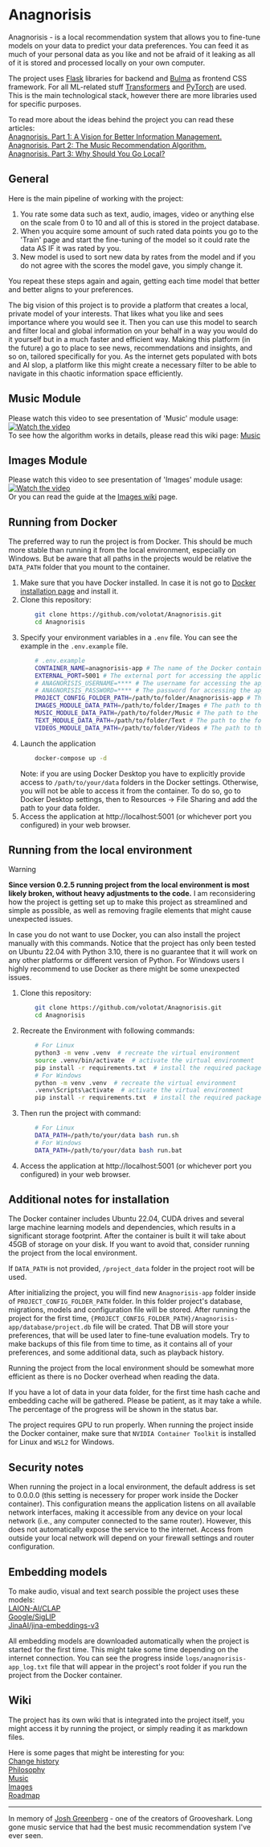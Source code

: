 <!--[![Join on Reddit](https://img.shields.io/reddit/subreddit-subscribers/Anagnorisis?style=social)](https://www.reddit.com/r/Anagnorisis)-->

# Anagnorisis
Anagnorisis - is a local recommendation system that allows you to fine-tune models on your data to predict your data preferences. You can feed it as much of your personal data as you like and not be afraid of it leaking as all of it is stored and processed locally on your own computer. 


The project uses [Flask](https://flask.palletsprojects.com/) libraries for backend and [Bulma](https://bulma.io/) as frontend CSS framework. For all ML-related stuff [Transformers](https://github.com/huggingface/transformers) and [PyTorch](https://pytorch.org/) are used. This is the main technological stack, however there are more libraries used for specific purposes.


To read more about the ideas behind the project you can read these articles:  
[Anagnorisis. Part 1: A Vision for Better Information Management.](https://medium.com/@AlexeyBorsky/anagnorisis-part-1-a-vision-for-better-information-management-5658b6aaffa0)  
[Anagnorisis. Part 2: The Music Recommendation Algorithm.](https://medium.com/@AlexeyBorsky/anagnorisis-part-2-the-music-recommendation-algorithm-ba5ce7a0fa30)  
[Anagnorisis. Part 3: Why Should You Go Local?](https://medium.com/@AlexeyBorsky/anagnorisis-part-3-why-should-you-go-local-b68e2b99ff53)  

## General
Here is the main pipeline of working with the project:  
1. You rate some data such as text, audio, images, video or anything else on the scale from 0 to 10 and all of this is stored in the project database.  
2. When you acquire some amount of such rated data points you go to the 'Train' page and start the fine-tuning of the model so it could rate the data AS IF it was rated by you.  
3. New model is used to sort new data by rates from the model and if you do not agree with the scores the model gave, you simply change it.  

You repeat these steps again and again, getting each time model that better and better aligns to your preferences.  

The big vision of this project is to provide a platform that creates a local, private model of your interests. That likes what you like and sees importance where you would see it. Then you can use this model to search and filter local and global information on your behalf in a way you would do it yourself but in a much faster and efficient way. Making this platform (in the future) a go to place to see news, recommendations and insights, and so on, tailored specifically for you. As the internet gets populated with bots and AI slop, a platform like this might create a necessary filter to be able to navigate in this chaotic information space efficiently.

## Music Module
Please watch this video to see presentation of 'Music' module usage:  
[![Watch the video](https://i3.ytimg.com/vi/vux7mDaRCeY/hqdefault.jpg?1)](https://youtu.be/vux7mDaRCeY)  
To see how the algorithm works in details, please read this wiki page: [Music](wiki/music.md)

## Images Module
Please watch this video to see presentation of 'Images' module usage:  
[![Watch the video](https://i3.ytimg.com/vi/S70Lp0oL7aQ/hqdefault.jpg?1)](https://youtu.be/S70Lp0oL7aQ)   
Or you can read the guide at the [Images wiki](wiki/images.md) page.

## Running from Docker
The preferred way to run the project is from Docker. This should be much more stable than running it from the local environment, especially on Windows. But be aware that all paths in the projects would be relative the `DATA_PATH` folder that you mount to the container. 

1. Make sure that you have Docker installed. In case it is not go to [Docker installation page](https://www.docker.com/get-started/) and install it. 
2. Clone this repository:
    ```bash
        git clone https://github.com/volotat/Anagnorisis.git
        cd Anagnorisis
    ```
3. Specify your environment variables in a `.env` file. You can see the example in the `.env.example` file.
    ```bash
        # .env.example
        CONTAINER_NAME=anagnorisis-app # The name of the Docker container
        EXTERNAL_PORT=5001 # The external port for accessing the application
        # ANAGNORISIS_USERNAME=**** # The username for accessing the application (uncomment if you want to use it)
        # ANAGNORISIS_PASSWORD=**** # The password for accessing the application (uncomment if you want to use it)
        PROJECT_CONFIG_FOLDER_PATH=/path/to/folder/Anagnorisis-app # The path to the folder where your personal database and personally trained recommendation models will be stored
        IMAGES_MODULE_DATA_PATH=/path/to/folder/Images # The path to the folder with your images data
        MUSIC_MODULE_DATA_PATH=/path/to/folder/Music # The path to the folder with your music data
        TEXT_MODULE_DATA_PATH=/path/to/folder/Text # The path to the folder with your text data
        VIDEOS_MODULE_DATA_PATH=/path/to/folder/Videos # The path to the folder with your videos data
    ```
4. Launch the application
    ```bash
        docker-compose up -d
    ```
    Note: if you are using Docker Desktop you have to explicitly provide access to `/path/to/your/data` folders in the Docker settings. Otherwise, you will not be able to access it from the container. To do so, go to Docker Desktop settings, then to Resources -> File Sharing and add the path to your data folder.
4. Access the application at http://localhost:5001 (or whichever port you configured) in your web browser.

## Running from the local environment
> [!WARNING]
> **Since version 0.2.5 running project from the local environment is most likely broken, without heavy adjustments to the code.** I am reconsidering how the project is getting set up to make this project as streamlined and simple as possible, as well as removing fragile elements that might cause unexpected issues.

In case you do not want to use Docker, you can also install the project manually with this commands. Notice that the project has only been tested on Ubuntu 22.04 with Python 3.10, there is no guarantee that it will work on any other platforms or different version of Python. For Windows users I highly recommend to use Docker as there might be some unexpected issues.

1. Clone this repository:
    ```bash
        git clone https://github.com/volotat/Anagnorisis.git
        cd Anagnorisis
    ```

2. Recreate the Environment with following commands: 
    ```bash 
        # For Linux
        python3 -m venv .venv  # recreate the virtual environment
        source .venv/bin/activate  # activate the virtual environment
        pip install -r requirements.txt  # install the required packages
        # For Windows
        python -m venv .venv  # recreate the virtual environment
        .venv\Scripts\activate  # activate the virtual environment
        pip install -r requirements.txt  # install the required packages
    ```

3. Then run the project with command:
    ```bash  
        # For Linux
        DATA_PATH=/path/to/your/data bash run.sh
        # For Windows
        DATA_PATH=/path/to/your/data bash run.bat
    ```
4. Access the application at http://localhost:5001 (or whichever port you configured) in your web browser.

## Additional notes for installation
The Docker container includes Ubuntu 22.04, CUDA drives and several large machine learning models and dependencies, which results in a significant storage footprint. After the container is built it will take about 45GB of storage on your disk. If you want to avoid that, consider running the project from the local environment.

If `DATA_PATH` is not provided, `/project_data` folder in the project root will be used. 

After initializing the project, you will find new `Anagnorisis-app` folder inside of `PROJECT_CONFIG_FOLDER_PATH` folder. In this folder project's database, migrations, models and configuration file will be stored. After running the project for the first time, `{PROJECT_CONFIG_FOLDER_PATH}/Anagnorisis-app/database/project.db` file will be crated. That DB will store your preferences, that will be used later to fine-tune evaluation models. Try to make backups of this file from time to time, as it contains all of your preferences, and some additional data, such as playback history.

Running the project from the local environment should be somewhat more efficient as there is no Docker overhead when reading the data. 

If you have a lot of data in your data folder, for the first time hash cache and embedding cache will be gathered. Please be patient, as it may take a while. The percentage of the progress will be shown in the status bar.

The project requires GPU to run properly. When running the project inside the Docker container, make sure that `NVIDIA Container Toolkit` is installed for Linux and `WSL2` for Windows.

## Security notes
When running the project in a local environment, the default address is set to 0.0.0.0 (this setting is necessery for proper work inside the Docker container). This configuration means the application listens on all available network interfaces, making it accessible from any device on your local network (i.e., any computer connected to the same router). However, this does not automatically expose the service to the internet. Access from outside your local network will depend on your firewall settings and router configuration.

## Embedding models
To make audio, visual and text search possible the project uses these models:  
[LAION-AI/CLAP](https://github.com/LAION-AI/CLAP)  
[Google/SigLIP](https://arxiv.org/pdf/2303.15343)  
[JinaAI/jina-embeddings-v3](https://huggingface.co/jinaai/jina-embeddings-v3)

All embedding models are downloaded automatically when the project is started for the first time. This might take some time depending on the internet connection. You can see the progress inside `logs/anagnorisis-app_log.txt` file that will appear in the project's root folder if you run the project from the Docker container.

## Wiki
The project has its own wiki that is integrated into the project itself, you might access it by running the project, or simply reading it as markdown files.

Here is some pages that might be interesting for you:  
[Change history](wiki/change_history.md)  
[Philosophy](wiki/philosophy.md)  
[Music](wiki/music.md)  
[Images](wiki/images.md)  
[Roadmap](wiki/roadmap.md)

---------------	
In memory of [Josh Greenberg](https://variety.com/2015/digital/news/grooveshark-josh-greenberg-dead-1201544107/) - one of the creators of Grooveshark. Long gone music service that had the best music recommendation system I've ever seen. 
